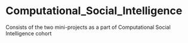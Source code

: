 # Computational_Social_Intelligence
Consists of the two mini-projects as a part of Computational Social Intelligence cohort
